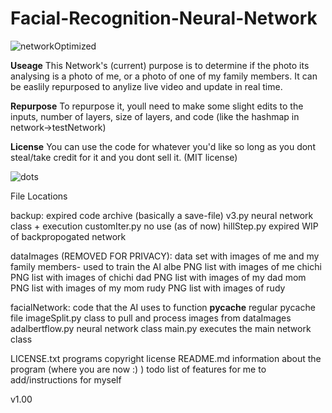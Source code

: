 # Facial-Recognition-Neural-Network
![networkOptimized](https://github.com/albe-de/Facial-Recognition-Neural-Network/assets/96357312/d0eff699-3b36-404f-b3d7-6ac2fffe5346)

**Useage**
This Network's (current) purpose is to determine if the photo its
analysing is a photo of me, or a photo of one of my family members.
It can be easlily repurposed to anylize live video and update in real time.

**Repurpose**
To repurpose it, youll need to make some slight edits to the inputs, 
number of layers, size of layers, and code (like the hashmap in network->testNetwork)

**License**
You can use the code for whatever you'd like so long as you dont steal/take 
credit for it and you dont sell it.
(MIT license) 

![dots](https://github.com/albe-de/Facial-Recognition-Neural-Network/assets/96357312/cba13b79-14a4-4a50-ac49-1d1ae4817388)

File Locations

backup: expired code archive (basically a save-file)
  v3.py           neural network class + execution 
  customIter.py   no use (as of now)
  hillStep.py     expired WIP of backpropogated network

dataImages (REMOVED FOR PRIVACY): data set with images of me and my family members- used to train the AI
  albe    PNG list with images of me
  chichi  PNG list with images of chichi
  dad     PNG list with images of my dad
  mom     PNG list with images of my mom
  rudy    PNG list with images of rudy
      
facialNetwork: code that the AI uses to function
  __pycache__       regular pycache file
  imageSplit.py     class to pull and process images from dataImages
  adalbertflow.py   neural network class 
  main.py           executes the main network class
    
LICENSE.txt   programs copyright license 
README.md     information about the program (where you are now :) )
todo          list of features for me to add/instructions for myself

v1.00
